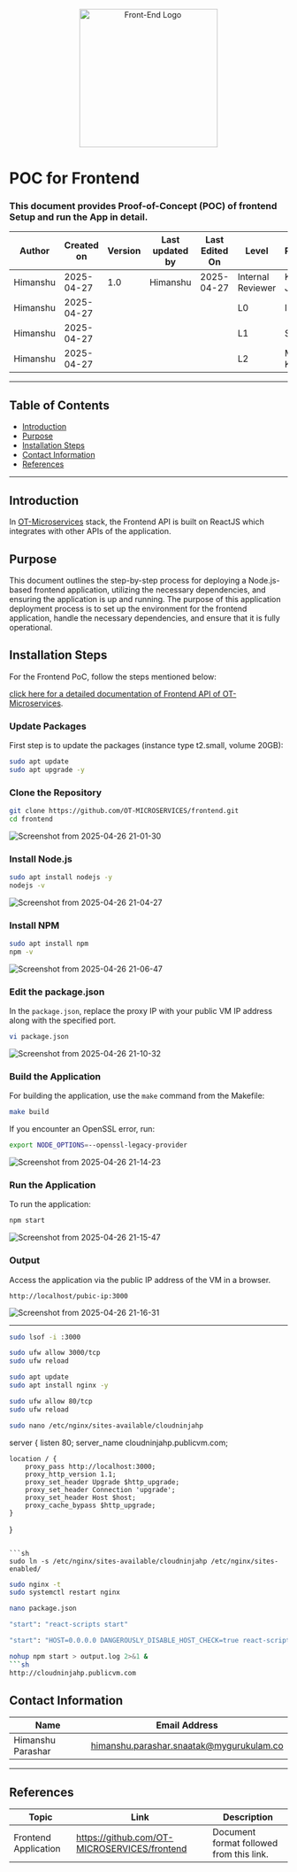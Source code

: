<p align="center">
  <img src="https://techvana.org.nz/wp-content/uploads/2014/09/front-end-logo-e1462601868312-768x179.png" alt="Front-End Logo" width="250"/>
</p>

# POC for Frontend

### This document provides Proof-of-Concept (POC) of frontend Setup and run the App in detail.

| **Author** | **Created on** | **Version** | **Last updated by** | **Last Edited On** | **Level**          | **Reviewer**    |
|------------|----------------|-------------|---------------------|--------------------|--------------------|-----------------|
| Himanshu   | 2025-04-27     | 1.0         | Himanshu            | 2025-04-27         | Internal Reviewer  | Komal Jaiswal   |
| Himanshu   | 2025-04-27     |             |                     |                    | L0                 | Imran           |
| Himanshu   | 2025-04-27     |             |                     |                    | L1                 | Shashi          |
| Himanshu   | 2025-04-27     |             |                     |                    | L2                 | Mahesh Kumar    |

---

## Table of Contents
- [Introduction](#introduction)
- [Purpose](#purpose)
- [Installation Steps](#installation-steps)
- [Contact Information](#contact-information)
- [References](#references)

---

## Introduction
In [OT-Microservices](https://github.com/OT-MICROSERVICES) stack, the Frontend API is built on ReactJS which integrates with other APIs of the application.

## Purpose
This document outlines the step-by-step process for deploying a Node.js-based frontend application, utilizing the necessary dependencies, and ensuring the application is up and running.
The purpose of this application deployment process is to set up the environment for the frontend application, handle the necessary dependencies, and ensure that it is fully operational.


## Installation Steps
For the Frontend PoC, follow the steps mentioned below:

[click here for a detailed documentation of Frontend API of OT-Microservices](https://github.com/Cloud-NInja-snaatak/Documentation/blob/kanika-SCRUM-97/ot_ms_understanding/frontend/documentation.md).


###  Update Packages
First step is to update the packages (instance type t2.small, volume 20GB):
```sh
sudo apt update
sudo apt upgrade -y
```

###  Clone the Repository
```sh
git clone https://github.com/OT-MICROSERVICES/frontend.git
cd frontend
```
![Screenshot from 2025-04-26 21-01-30](https://github.com/user-attachments/assets/16095d21-023d-435b-911e-4bf9712455d0)


###  Install Node.js
```sh
sudo apt install nodejs -y
nodejs -v
```
![Screenshot from 2025-04-26 21-04-27](https://github.com/user-attachments/assets/48b6e8f6-be31-4ccf-af75-7aa575cb0898)


###  Install NPM
```sh
sudo apt install npm
npm -v
```
![Screenshot from 2025-04-26 21-06-47](https://github.com/user-attachments/assets/3e21056f-1e0a-47eb-a0c0-4b3340fcef11)

###  Edit the package.json
In the `package.json`, replace the proxy IP with your public VM IP address along with the specified port.

```sh
vi package.json
```

![Screenshot from 2025-04-26 21-10-32](https://github.com/user-attachments/assets/ba0876e5-f852-4534-a17d-422784c273db)

###  Build the Application
For building the application, use the `make` command from the Makefile:
```sh
make build
```
If you encounter an OpenSSL error, run:
```sh
export NODE_OPTIONS=--openssl-legacy-provider
```
![Screenshot from 2025-04-26 21-14-23](https://github.com/user-attachments/assets/e03c8618-acce-4b28-a892-7fb932c2415f)

###  Run the Application
To run the application:
```sh
npm start
```
![Screenshot from 2025-04-26 21-15-47](https://github.com/user-attachments/assets/3c3d4518-42f5-4a3d-8c5e-e79cc1c0464d)

###  Output
Access the application via the public IP address of the VM in a browser.
```
http://localhost/pubic-ip:3000
```

![Screenshot from 2025-04-26 21-16-31](https://github.com/user-attachments/assets/5a719dec-5a47-4d6a-80ef-644bd82ed977)


---

```sh
sudo lsof -i :3000
```

```sh
sudo ufw allow 3000/tcp
sudo ufw reload
```
```sh
sudo apt update
sudo apt install nginx -y
```
```sh
sudo ufw allow 80/tcp
sudo ufw reload
```

```sh
sudo nano /etc/nginx/sites-available/cloudninjahp
```
server {
    listen 80;
    server_name cloudninjahp.publicvm.com;

    location / {
        proxy_pass http://localhost:3000;
        proxy_http_version 1.1;
        proxy_set_header Upgrade $http_upgrade;
        proxy_set_header Connection 'upgrade';
        proxy_set_header Host $host;
        proxy_cache_bypass $http_upgrade;
    }
}
```

```sh
sudo ln -s /etc/nginx/sites-available/cloudninjahp /etc/nginx/sites-enabled/
```
```sh
sudo nginx -t
sudo systemctl restart nginx
```

```sh
nano package.json
```
```sh
"start": "react-scripts start"
```
```sh
"start": "HOST=0.0.0.0 DANGEROUSLY_DISABLE_HOST_CHECK=true react-scripts start"
```
```sh
nohup npm start > output.log 2>&1 &
```sh
http://cloudninjahp.publicvm.com
```





## Contact Information
| Name              | Email Address                                   |
|-------------------|--------------------------------------------------|
| Himanshu Parashar | himanshu.parashar.snaatak@mygurukulam.co         |

---

## References

| Topic                | Link                                                                 | Description                                               |
|----------------------|----------------------------------------------------------------------|-----------------------------------------------------------|
| Frontend Application | https://github.com/OT-MICROSERVICES/frontend                         | Document format followed from this link.                 |
